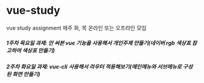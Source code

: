 # vue-study
vue study assignment
매주 화, 목 온라인 또는 오프라인 모임

##### 1주차 목요일 과제: 안 써본 vue 기능을 사용해서 개인주제 만들기(네이버 rgb 색상표 참고하여 색상표 만들기)
##### 2주차 화요일 과제: vue-cli 사용해서 라우터 적용해보기(메인메뉴와 서브메뉴로 구성된 화면 만들기)
